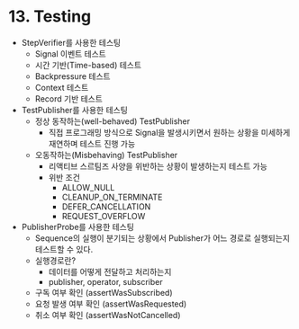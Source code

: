 # 13. Testing
- StepVerifier를 사용한 테스팅
    - Signal 이벤트 테스트
    - 시간 기반(Time-based) 테스트
    - Backpressure 테스트
    - Context 테스트
    - Record 기반 테스트
- TestPublisher를 사용한 테스팅
  - 정상 동작하는(well-behaved) TestPublisher
    - 직접 프로그래밍 방식으로 Signal을 발생시키면서 원하는 상황을 미세하게 재연하며 테스트 진행 가능
  - 오동작하는(Misbehaving) TestPublisher
    - 리액티브 스르팀즈 사양을 위반하는 상황이 발생하는지 테스트 가능
    - 위반 조건
      - ALLOW_NULL
      - CLEANUP_ON_TERMINATE
      - DEFER_CANCELLATION
      - REQUEST_OVERFLOW
- PublisherProbe를 사용한 테스팅
  - Sequence의 실행이 분기되는 상황에서 Publisher가 어느 경로로 실행되는지 테스트할 수 있다.
  - 실행경로란?
    - 데이터를 어떻게 전달하고 처리하는지
    - publisher, operator, subscriber
  - 구독 여부 확인 (assertWasSubscribed)
  - 요청 발생 여부 확인 (assertWasRequested)
  - 취소 여부 확인 (assertWasNotCancelled)